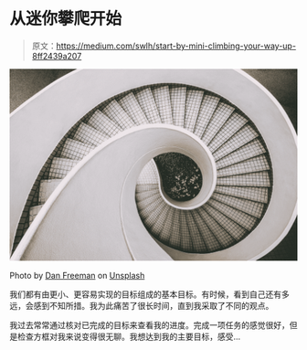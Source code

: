 # 从迷你攀爬开始

> 原文：<https://medium.com/swlh/start-by-mini-climbing-your-way-up-8ff2439a207>

![](img/d469e7f9602c8d28d4e58534fb40b29b.png)

Photo by [Dan Freeman](https://unsplash.com/@danfreemanphoto?utm_source=medium&utm_medium=referral) on [Unsplash](https://unsplash.com?utm_source=medium&utm_medium=referral)

我们都有由更小、更容易实现的目标组成的基本目标。有时候，看到自己还有多远，会感到不知所措。我为此痛苦了很长时间，直到我采取了不同的观点。

我过去常常通过核对已完成的目标来查看我的进度。完成一项任务的感觉很好，但是检查方框对我来说变得很无聊。我想达到我的主要目标，感受…
